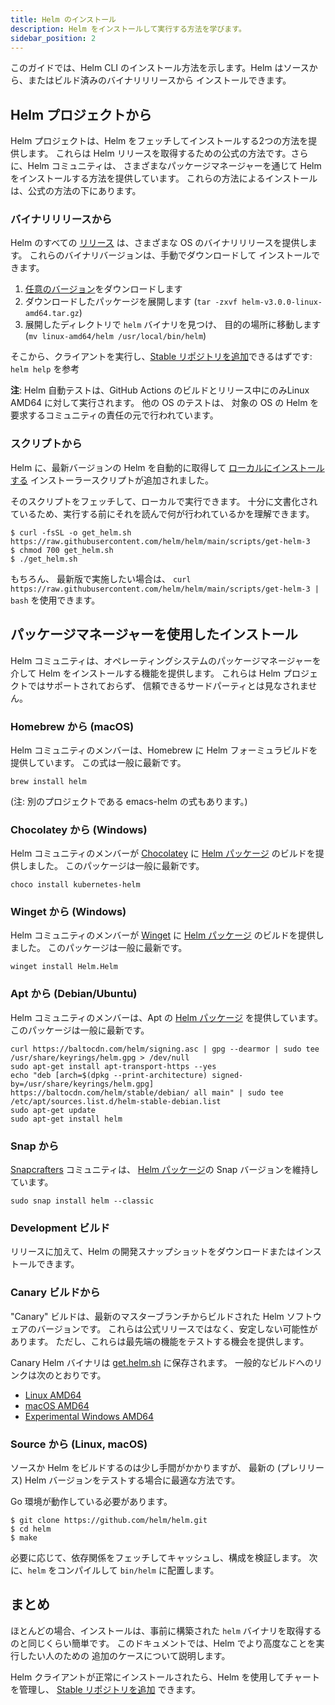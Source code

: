 ```yaml
---
title: Helm のインストール
description: Helm をインストールして実行する方法を学びます。
sidebar_position: 2
---
```


このガイドでは、Helm CLI のインストール方法を示します。Helm はソースから、またはビルド済みのバイナリリリースから
インストールできます。

## Helm プロジェクトから

Helm プロジェクトは、Helm をフェッチしてインストールする2つの方法を提供します。
これらは Helm リリースを取得するための公式の方法です。さらに、Helm コミュニティは、
さまざまなパッケージマネージャーを通じて Helm をインストールする方法を提供しています。
これらの方法によるインストールは、公式の方法の下にあります。

### バイナリリリースから

Helm のすべての [リリース](https://github.com/helm/helm/releases) は、さまざまな OS のバイナリリリースを提供します。
これらのバイナリバージョンは、手動でダウンロードして
インストールできます。

1. [任意のバージョン](https://github.com/helm/helm/releases)をダウンロードします
2. ダウンロードしたパッケージを展開します (`tar -zxvf helm-v3.0.0-linux-amd64.tar.gz`)
3. 展開したディレクトリで `helm` バイナリを見つけ、
   目的の場所に移動します (`mv linux-amd64/helm /usr/local/bin/helm`)

そこから、クライアントを実行し、[Stable リポジトリを追加](/intro/quickstart.md#initialize-a-helm-chart-repository)できるはずです: `helm help` を参考

**注**: Helm 自動テストは、GitHub Actions のビルドとリリース中にのみLinux AMD64 に対して実行されます。
他の OS のテストは、
対象の OS の Helm を要求するコミュニティの責任の元で行われています。

### スクリプトから

Helm に、最新バージョンの Helm を自動的に取得して
[ローカルにインストールする](https://raw.githubusercontent.com/helm/helm/main/scripts/get-helm-3)
インストーラースクリプトが追加されました。

そのスクリプトをフェッチして、ローカルで実行できます。
十分に文書化されているため、実行する前にそれを読んで何が行われているかを理解できます。

```console
$ curl -fsSL -o get_helm.sh https://raw.githubusercontent.com/helm/helm/main/scripts/get-helm-3
$ chmod 700 get_helm.sh
$ ./get_helm.sh
```

もちろん、
最新版で実施したい場合は、
`curl https://raw.githubusercontent.com/helm/helm/main/scripts/get-helm-3 | bash` を使用できます。


## パッケージマネージャーを使用したインストール

Helm コミュニティは、オペレーティングシステムのパッケージマネージャーを介して Helm をインストールする機能を提供します。
これらは Helm プロジェクトではサポートされておらず、
信頼できるサードパーティとは見なされません。

### Homebrew から (macOS)

Helm コミュニティのメンバーは、Homebrew に Helm フォーミュラビルドを提供しています。
この式は一般に最新です。

```console
brew install helm
```

(注: 別のプロジェクトである emacs-helm の式もあります。)

### Chocolatey から (Windows)

Helm コミュニティのメンバーが [Chocolatey](https://chocolatey.org/) に
[Helm パッケージ](https://chocolatey.org/packages/kubernetes-helm) のビルドを提供しました。
このパッケージは一般に最新です。

```console
choco install kubernetes-helm
```

### Winget から (Windows)

Helm コミュニティのメンバーが [Winget](https://learn.microsoft.com/en-us/windows/package-manager/) に
[Helm パッケージ](https://github.com/microsoft/winget-pkgs/tree/master/manifests/h/Helm/Helm) のビルドを提供しました。
このパッケージは一般に最新です。

```console
winget install Helm.Helm
```

### Apt から (Debian/Ubuntu)

Helm コミュニティのメンバーは、Apt の [Helm パッケージ](https://helm.baltorepo.com/stable/debian/) を提供しています。
このパッケージは一般に最新です。

```console
curl https://baltocdn.com/helm/signing.asc | gpg --dearmor | sudo tee /usr/share/keyrings/helm.gpg > /dev/null
sudo apt-get install apt-transport-https --yes
echo "deb [arch=$(dpkg --print-architecture) signed-by=/usr/share/keyrings/helm.gpg] https://baltocdn.com/helm/stable/debian/ all main" | sudo tee /etc/apt/sources.list.d/helm-stable-debian.list
sudo apt-get update
sudo apt-get install helm
```

### Snap から

[Snapcrafters](https://github.com/snapcrafters) コミュニティは、
[Helm パッケージ](https://snapcraft.io/helm)の Snap バージョンを維持しています。

```console
sudo snap install helm --classic
```

### Development ビルド

リリースに加えて、Helm の開発スナップショットをダウンロードまたはインストールできます。

### Canary ビルドから

"Canary" ビルドは、最新のマスターブランチからビルドされた Helm ソフトウェアのバージョンです。
これらは公式リリースではなく、安定しない可能性があります。
ただし、これらは最先端の機能をテストする機会を提供します。

Canary Helm バイナリは [get.helm.sh](https://get.helm.sh) に保存されます。
一般的なビルドへのリンクは次のとおりです。

- [Linux AMD64](https://get.helm.sh/helm-canary-linux-amd64.tar.gz)
- [macOS AMD64](https://get.helm.sh/helm-canary-darwin-amd64.tar.gz)
- [Experimental Windows
  AMD64](https://get.helm.sh/helm-canary-windows-amd64.zip)

### Source から (Linux, macOS)

ソースか Helm をビルドするのは少し手間がかかりますが、
最新の (プレリリース) Helm バージョンをテストする場合に最適な方法です。

Go 環境が動作している必要があります。

```console
$ git clone https://github.com/helm/helm.git
$ cd helm
$ make
```

必要に応じて、依存関係をフェッチしてキャッシュし、構成を検証します。
次に、`helm` をコンパイルして `bin/helm` に配置します。

## まとめ

ほとんどの場合、インストールは、事前に構築された `helm` バイナリを取得するのと同じくらい簡単です。
このドキュメントでは、Helm でより高度なことを実行したい人のための
追加のケースについて説明します。

Helm クライアントが正常にインストールされたら、Helm を使用してチャートを管理し、
[Stable リポジトリを追加](/intro/quickstart.md#initialize-a-helm-chart-repository) できます。
